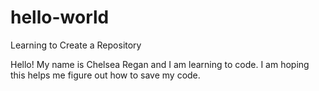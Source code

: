 # hello-world
Learning to Create a Repository

Hello! My name is Chelsea Regan and I am learning to code. 
I am hoping this helps me figure out how to save my code.
